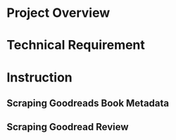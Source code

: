 # Project Overview


# Technical Requirement 



# Instruction

## Scraping Goodreads Book Metadata


## Scraping Goodread Review

